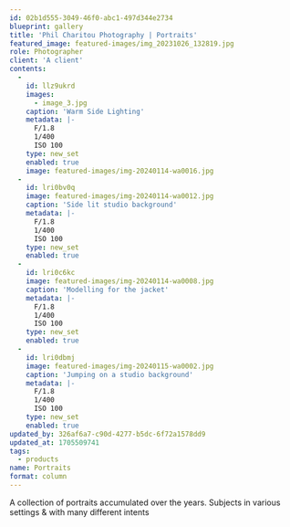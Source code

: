 ```yaml
---
id: 02b1d555-3049-46f0-abc1-497d344e2734
blueprint: gallery
title: 'Phil Charitou Photography | Portraits'
featured_image: featured-images/img_20231026_132819.jpg
role: Photographer
client: 'A client'
contents:
  -
    id: llz9ukrd
    images:
      - image_3.jpg
    caption: 'Warm Side Lighting'
    metadata: |-
      F/1.8
      1/400
      ISO 100
    type: new_set
    enabled: true
    image: featured-images/img-20240114-wa0016.jpg
  -
    id: lri0bv0q
    image: featured-images/img-20240114-wa0012.jpg
    caption: 'Side lit studio background'
    metadata: |-
      F/1.8
      1/400
      ISO 100
    type: new_set
    enabled: true
  -
    id: lri0c6kc
    image: featured-images/img-20240114-wa0008.jpg
    caption: 'Modelling for the jacket'
    metadata: |-
      F/1.8
      1/400
      ISO 100
    type: new_set
    enabled: true
  -
    id: lri0dbmj
    image: featured-images/img-20240115-wa0002.jpg
    caption: 'Jumping on a studio background'
    metadata: |-
      F/1.8
      1/400
      ISO 100
    type: new_set
    enabled: true
updated_by: 326af6a7-c90d-4277-b5dc-6f72a1578dd9
updated_at: 1705509741
tags:
  - products
name: Portraits
format: column
---
```

A collection of portraits accumulated over the years. Subjects in various settings & with many different intents